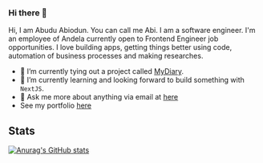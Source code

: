 ### Hi there 👋
Hi, I am Abudu Abiodun. You can call me Abi. I am a software engineer. I'm an employee of Andela currently open to Frontend Engineer job opportunities. I love building apps, getting things better using code, automation of business processes and making researches.

- 🔭 I’m currently tying out a project called [MyDiary](https://github.com/sulenchy/MyDiary-React-Redux).
- 🌱 I’m currently learning and looking forward to build something with `NextJS`.
- 💬  Ask me more about anything via email at [here](mailto:sulaimanabiodun172@gmail.com@gmail.com?subject=I%20want%20to%20work%20with%20you&body=Please%20tell%20more%20about%20yourself)
- See my portfolio [here](https://abi-dev.netlify.app/)


## Stats
[![Anurag's GitHub stats](https://github-readme-stats.vercel.app/api?username=sulenchy)](https://github.com/anuraghazra/github-readme-stats)


<!--
**sulenchy/sulenchy** is a ✨ _special_ ✨ repository because its `README.md` (this file) appears on your GitHub profile.

Here are some ideas to get you started:


- 👯 I’m looking to collaborate on ...
- 🤔 I’m looking for help with ...
- 📫 How to reach me: ...
- 😄 Pronouns: ...
- ⚡ Fun fact: ...
-->
